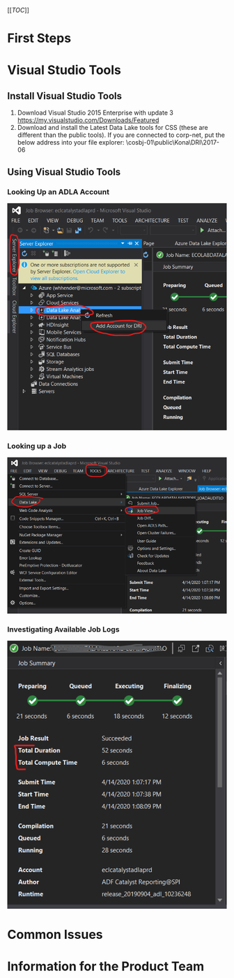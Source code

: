 [[_TOC_]]

# First Steps

# Visual Studio Tools

## Install Visual Studio Tools
1. Download Visual Studio 2015 Enterprise with update 3
https://my.visualstudio.com/Downloads/Featured  
2. Download and install the Latest Data Lake tools for CSS (these are different than the public tools).
If you are connected to corp-net, put the below address into your file explorer:
\\cosbj-01\public\Kona\DRI\2017-06

## Using Visual Studio Tools

### Looking Up an ADLA Account
![image.png](/.attachments/image-d7dec9f7-524e-4b47-b558-ca498e88c4f4.png)

### Looking up a Job
![image.png](/.attachments/image-14569870-9ed6-45b4-b33b-003b1d197a59.png)

### Investigating Available Job Logs
![image.png](/.attachments/image-779b6a63-eaa2-4010-a927-6b0fd5737e15.png)


# Common Issues

# Information for the Product Team